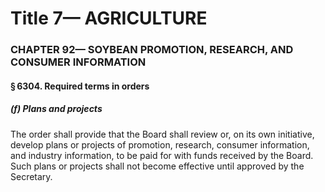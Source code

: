 
# Title 7— AGRICULTURE
### CHAPTER 92— SOYBEAN PROMOTION, RESEARCH, AND CONSUMER INFORMATION
#### § 6304. Required terms in orders
##### (f) Plans and projects

The order shall provide that the Board shall review or, on its own initiative, develop plans or projects of promotion, research, consumer information, and industry information, to be paid for with funds received by the Board. Such plans or projects shall not become effective until approved by the Secretary.
